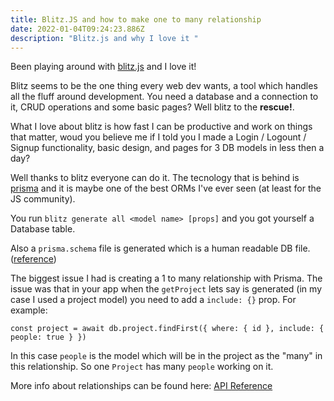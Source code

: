 ```yaml
---
title: Blitz.JS and how to make one to many relationship
date: 2022-01-04T09:24:23.886Z
description: "Blitz.js and why I love it "
---
```

Been playing around with [blitz.js](https://blitzjs.com/) and I love it! 

Blitz seems to be the one thing every web dev wants, a tool which handles all the fluff around development. You need a database and a connection to it, CRUD operations and some basic pages? Well blitz to the **rescue!**. 

What I love about blitz is how fast I can be productive and work on things that matter, woud you believe me if I told you I made a Login / Logount / Signup functionality, basic design, and pages for 3 DB models in less then a day? 

Well thanks to blitz everyone can do it. The tecnology that is behind is [prisma](https://www.prisma.io/) and it is maybe one of the best ORMs I've ever seen (at least for the JS community). 

You run `blitz generate all <model name> [props]` and you got yourself a Database table. 

Also a `prisma.schema` file is generated which is a human readable DB file. ([reference](https://www.prisma.io/docs/concepts/components/prisma-schema)) 

The biggest issue I had is creating a 1 to many relationship with Prisma. The issue was that in your app when the `getProject` lets say is generated (in my case I used a project model) you need to add a `include: {}` prop. For example: 

`const project = await db.project.findFirst({ where: { id }, include: { people: true } })`

In this case `people` is the model which will be in the project as the "many" in this relationship. So one `Project` has many `people` working on it. 

More info about relationships can be found here: [API Reference](https://www.prisma.io/docs/reference/api-reference/prisma-client-reference#include) 
